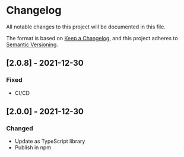# Changelog
All notable changes to this project will be documented in this file.

The format is based on [Keep a Changelog](https://keepachangelog.com/en/1.0.0/),
and this project adheres to [Semantic Versioning](https://semver.org/spec/v2.0.0.html).

## [2.0.8] - 2021-12-30
### Fixed
- CI/CD

## [2.0.0] - 2021-12-30
### Changed
- Update as TypeScript library 
- Publish in npm
